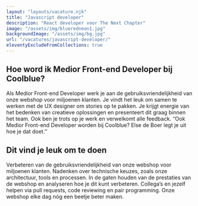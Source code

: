 ```yaml
---
layout: "layouts/vacature.njk"
title: "Javascript developer"
description: "React developer voor The Next Chapter"
image: "/assets/img/blueredneon1.jpg"
backgroundImage: "/assets/img/bg.jpg"
url: "/vacatures/javascript-developer/"
eleventyExcludeFromCollections: true
---
```


## Hoe word ik Medior Front-end Developer bij Coolblue?
Als Medior Front-end Developer werk je aan de gebruiksvriendelijkheid van onze webshop voor miljoenen klanten. Je vindt het leuk om samen te werken met de UX designer om stories op te pakken. Je krijgt energie van het bedenken van creatieve oplossingen en presenteert dit graag binnen het team. Ook ben je trots op je werk en verwelkomt alle feedback. ‘’Ook Medior Front-end Developer worden bij Coolblue? Else de Boer legt je uit hoe je dat doet.’’

## Dit vind je leuk om te doen
Verbeteren van de gebruiksvriendelijkheid van onze webshop voor miljoenen klanten.
Nadenken over technische keuzes, zoals onze architectuur, tools en processen. 
In de gaten houden van de prestaties van de webshop en analyseren hoe je dit kunt verbeteren.
Collega’s en jezelf helpen via pull requests, code reviewing en pair programming.
Onze webshop elke dag nóg een beetje beter maken.